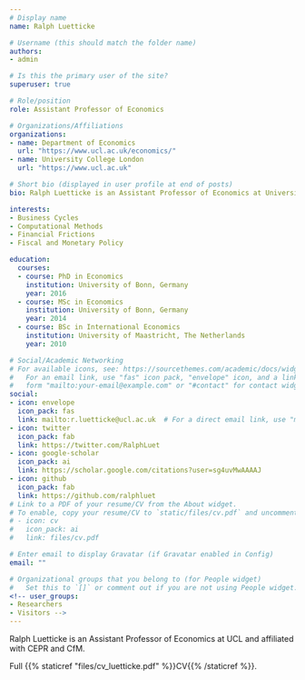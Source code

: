 ```yaml
---
# Display name
name: Ralph Luetticke

# Username (this should match the folder name)
authors:
- admin

# Is this the primary user of the site?
superuser: true

# Role/position
role: Assistant Professor of Economics

# Organizations/Affiliations
organizations:
- name: Department of Economics
  url: "https://www.ucl.ac.uk/economics/"
- name: University College London
  url: "https://www.ucl.ac.uk"

# Short bio (displayed in user profile at end of posts)
bio: Ralph Luetticke is an Assistant Professor of Economics at University College London.

interests:
- Business Cycles
- Computational Methods
- Financial Frictions
- Fiscal and Monetary Policy

education:
  courses:
  - course: PhD in Economics
    institution: University of Bonn, Germany
    year: 2016
  - course: MSc in Economics
    institution: University of Bonn, Germany
    year: 2014
  - course: BSc in International Economics
    institution: University of Maastricht, The Netherlands
    year: 2010

# Social/Academic Networking
# For available icons, see: https://sourcethemes.com/academic/docs/widgets/#icons
#   For an email link, use "fas" icon pack, "envelope" icon, and a link in the
#   form "mailto:your-email@example.com" or "#contact" for contact widget.
social:
- icon: envelope
  icon_pack: fas
  link: mailto:r.luetticke@ucl.ac.uk  # For a direct email link, use "mailto:test@example.org".
- icon: twitter
  icon_pack: fab
  link: https://twitter.com/RalphLuet
- icon: google-scholar
  icon_pack: ai
  link: https://scholar.google.com/citations?user=sg4uvMwAAAAJ
- icon: github
  icon_pack: fab
  link: https://github.com/ralphluet
# Link to a PDF of your resume/CV from the About widget.
# To enable, copy your resume/CV to `static/files/cv.pdf` and uncomment the lines below.  
# - icon: cv
#   icon_pack: ai
#   link: files/cv.pdf

# Enter email to display Gravatar (if Gravatar enabled in Config)
email: ""

# Organizational groups that you belong to (for People widget)
#   Set this to `[]` or comment out if you are not using People widget.  
<!-- user_groups:
- Researchers
- Visitors -->
---
```


Ralph Luetticke is an Assistant Professor of Economics at UCL and affiliated with CEPR and CfM.

Full {{% staticref "files/cv_luetticke.pdf" %}}CV{{% /staticref %}}.
